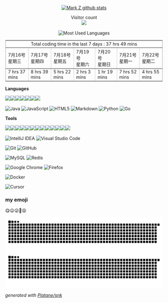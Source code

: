 

<p align="center"> 
  <a href="https://github.com/shuxuecode">
    <img src="https://github-readme-stats.vercel.app/api?username=shuxuecode&show_icons=true" alt="Mark Z github stats"/>
  </a>

<!-- &不能居中
[![Mark Z github stats](https://github-readme-stats.vercel.app/api?username=shuxuecode)](//www.funimg.top)
-->
</p>


<p align="center"> 
  Visitor count<br>
  <img src="https://profile-counter.glitch.me/shuxuecode/count.svg" />
</p>


<p align="center"> 

  <img src="https://github-readme-stats.vercel.app/api/top-langs/?username=shuxuecode&theme=dark&layout=compact" alt="Most Used Languages"/>

<!-- ![Most Used Languages](https://github-readme-stats.vercel.app/api/top-langs/?username=shuxuecode&theme=dark&layout=compact) -->
</p>


<!--START_SECTION:waka-->
<table border="1" cellspacing="0" cellpadding="20" align="center" style="border:1px solid #ccc;"><tbody><tr align="center"><td colspan=7>Total coding time in the last 7 days : 37 hrs 49 mins</td></tr><tr><td>7月16号 <br> 星期三</td><td>7月17号 <br> 星期四</td><td>7月18号 <br> 星期五</td><td>7月19号 <br> 星期六</td><td>7月20号 <br> 星期日</td><td>7月21号 <br> 星期一</td><td>7月22号 <br> 星期二</td></tr><tr><td>7 hrs 37 mins</td><td>8 hrs 39 mins</td><td>5 hrs 22 mins</td><td>2 hrs 3 mins</td><td>1 hr 19 mins</td><td>7 hrs 52 mins</td><td>4 hrs 55 mins</td></tr></tbody></table>
<!--END_SECTION:waka-->

**Languages**

<!-- <code>Java</code> -->

<img src="https://iconic-api.onrender.com/light/java" width="64px" /><img src="https://iconic-api.onrender.com/light/python" width="64px" /><img src="https://iconic-api.onrender.com/light/go" width="64px" /><img src="https://iconic-api.onrender.com/light/js" width="64px" /><img src="https://iconic-api.onrender.com/light/vue" width="64px" /><img src="https://iconic-api.onrender.com/light/html" width="64px" /><img src="https://iconic-api.onrender.com/dark/css" width="64px" />


![Java](https://img.shields.io/badge/java-%23ED8B00.svg?style=for-the-badge&logo=java&logoColor=white)
![JavaScript](https://img.shields.io/badge/javascript-%23323330.svg?style=for-the-badge&logo=javascript&logoColor=%23F7DF1E)
![HTML5](https://img.shields.io/badge/html5-%23E34F26.svg?style=for-the-badge&logo=html5&logoColor=white)
![Markdown](https://img.shields.io/badge/markdown-%23000000.svg?style=for-the-badge&logo=markdown&logoColor=white)
![Python](https://img.shields.io/badge/python-3670A0?style=for-the-badge&logo=python&logoColor=ffdd54)
![Go](https://img.shields.io/badge/go-%2300ADD8.svg?style=for-the-badge&logo=go&logoColor=white)

**Tools**

<img src="https://iconic-api.onrender.com/light/chatgpt" width="64px" /><img src="https://iconic-api.onrender.com/light/deepseek" width="64px" /><img src="https://iconic-api.onrender.com/light/docker" width="64px" /><img src="https://iconic-api.onrender.com/light/git" width="64px" /><img src="https://iconic-api.onrender.com/light/intellij" width="64px" /><img src="https://iconic-api.onrender.com/light/linux" width="64px" /><img src="https://iconic-api.onrender.com/light/markdown" width="64px" /><img src="https://iconic-api.onrender.com/light/redis" width="64px" /><img src="https://iconic-api.onrender.com/light/ubuntu" width="64px" /><img src="https://iconic-api.onrender.com/light/vim" width="64px" /><img src="https://iconic-api.onrender.com/light/vscode" width="64px" /><img src="https://iconic-api.onrender.com/light/windows" width="64px" /><img src="https://iconic-api.onrender.com/light/zed" width="64px" />


![IntelliJ IDEA](https://img.shields.io/badge/IntelliJIDEA-000000.svg?style=for-the-badge&logo=intellij-idea&logoColor=white)
![Visual Studio Code](https://img.shields.io/badge/Visual%20Studio%20Code-0078d7.svg?style=for-the-badge&logo=visual-studio-code&logoColor=white)


![Git](https://img.shields.io/badge/git-%23F05033.svg?style=for-the-badge&logo=git&logoColor=white)
![GitHub](https://img.shields.io/badge/github-%23121011.svg?style=for-the-badge&logo=github&logoColor=white)


![MySQL](https://img.shields.io/badge/mysql-%2300f.svg?style=for-the-badge&logo=mysql&logoColor=white)
![Redis](https://img.shields.io/badge/redis-%23DD0031.svg?style=for-the-badge&logo=redis&logoColor=white)


![Google Chrome](https://img.shields.io/badge/Google%20Chrome-4285F4?style=for-the-badge&logo=GoogleChrome&logoColor=white)
![Firefox](https://img.shields.io/badge/Firefox-FF7139?style=for-the-badge&logo=Firefox-Browser&logoColor=white)


![Docker](https://img.shields.io/badge/docker-%230db7ed.svg?style=for-the-badge&logo=docker&logoColor=white)

![Cursor](https://img.shields.io/badge/Cursor-blue)


### my emoji

😋😛😜🤪😝



![github contribution grid snake animation](https://raw.githubusercontent.com/shuxuecode/shuxuecode/output/github-snake-dark.svg#gh-dark-mode-only)![github contribution grid snake animation](https://raw.githubusercontent.com/shuxuecode/shuxuecode/output/github-snake.svg#gh-light-mode-only)


<!-- 
![github contribution grid snake animation](https://raw.fastgit.org/shuxuecode/shuxuecode/output/github-contribution-grid-snake-dark.svg#gh-dark-mode-only)![github contribution grid snake animation](https://raw.fastgit.org/shuxuecode/shuxuecode/output/github-contribution-grid-snake.svg#gh-light-mode-only)
-->

_generated with [Platane/snk](https://github.com/Platane/snk)_

<!-- 
![历年提交记录](metrics.plugin.calendar.full.svg)
 -->

<!-- 
### Hi there 👋
 -->

<!--
**shuxuecode/shuxuecode** is a ✨ _special_ ✨ repository because its `README.md` (this file) appears on your GitHub profile.

Here are some ideas to get you started:

- 🔭 I’m currently working on ...
- 🌱 I’m currently learning ...
- 👯 I’m looking to collaborate on ...
- 🤔 I’m looking for help with ...
- 💬 Ask me about ...
- 📫 How to reach me: ...
- 😄 Pronouns: ...
- ⚡ Fun fact: ...
-->
